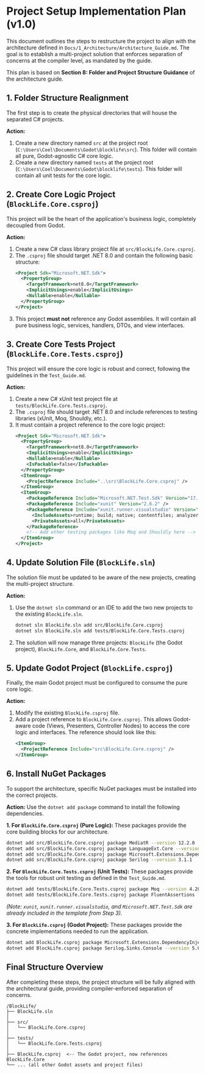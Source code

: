 # Project Setup Implementation Plan (v1.0)

This document outlines the steps to restructure the project to align with the architecture defined in `Docs/1_Architecture/Architecture_Guide.md`. The goal is to establish a multi-project solution that enforces separation of concerns at the compiler level, as mandated by the guide.

This plan is based on **Section 8: Folder and Project Structure Guidance** of the architecture guide.

## 1. Folder Structure Realignment

The first step is to create the physical directories that will house the separated C# projects.

**Action:**
1.  Create a new directory named `src` at the project root (`C:\Users\Coel\Documents\Godot\blocklife\src`). This folder will contain all pure, Godot-agnostic C# core logic.
2.  Create a new directory named `tests` at the project root (`C:\Users\Coel\Documents\Godot\blocklife\tests`). This folder will contain all unit tests for the core logic.

## 2. Create Core Logic Project (`BlockLife.Core.csproj`)

This project will be the heart of the application's business logic, completely decoupled from Godot.

**Action:**
1.  Create a new C# class library project file at `src/BlockLife.Core.csproj`.
2.  The `.csproj` file should target .NET 8.0 and contain the following basic structure:
    ```xml
    <Project Sdk="Microsoft.NET.Sdk">
      <PropertyGroup>
        <TargetFramework>net8.0</TargetFramework>
        <ImplicitUsings>enable</ImplicitUsings>
        <Nullable>enable</Nullable>
      </PropertyGroup>
    </Project>
    ```
3.  This project **must not** reference any Godot assemblies. It will contain all pure business logic, services, handlers, DTOs, and view interfaces.

## 3. Create Core Tests Project (`BlockLife.Core.Tests.csproj`)

This project will ensure the core logic is robust and correct, following the guidelines in the `Test_Guide.md`.

**Action:**
1.  Create a new C# xUnit test project file at `tests/BlockLife.Core.Tests.csproj`.
2.  The `.csproj` file should target .NET 8.0 and include references to testing libraries (xUnit, Moq, Shouldly, etc.).
3.  It must contain a project reference to the core logic project:
    ```xml
    <Project Sdk="Microsoft.NET.Sdk">
      <PropertyGroup>
        <TargetFramework>net8.0</TargetFramework>
        <ImplicitUsings>enable</ImplicitUsings>
        <Nullable>enable</Nullable>
        <IsPackable>false</IsPackable>
      </PropertyGroup>
      <ItemGroup>
        <ProjectReference Include="..\src\BlockLife.Core.csproj" />
      </ItemGroup>
      <ItemGroup>
        <PackageReference Include="Microsoft.NET.Test.Sdk" Version="17.8.0" />
        <PackageReference Include="xunit" Version="2.6.2" />
        <PackageReference Include="xunit.runner.visualstudio" Version="2.5.4">
          <IncludeAssets>runtime; build; native; contentfiles; analyzers; buildtransitive</IncludeAssets>
          <PrivateAssets>all</PrivateAssets>
        </PackageReference>
        <!-- Add other testing packages like Moq and Shouldly here -->
      </ItemGroup>
    </Project>
    ```

## 4. Update Solution File (`BlockLife.sln`)

The solution file must be updated to be aware of the new projects, creating the multi-project structure.

**Action:**
1.  Use the `dotnet sln` command or an IDE to add the two new projects to the existing `BlockLife.sln`.
    ```bash
    dotnet sln BlockLife.sln add src/BlockLife.Core.csproj
    dotnet sln BlockLife.sln add tests/BlockLife.Core.Tests.csproj
    ```
2.  The solution will now manage three projects: `BlockLife` (the Godot project), `BlockLife.Core`, and `BlockLife.Core.Tests`.

## 5. Update Godot Project (`BlockLife.csproj`)

Finally, the main Godot project must be configured to consume the pure core logic.

**Action:**
1.  Modify the existing `BlockLife.csproj` file.
2.  Add a project reference to `BlockLife.Core.csproj`. This allows Godot-aware code (Views, Presenters, Controller Nodes) to access the core logic and interfaces. The reference should look like this:
    ```xml
    <ItemGroup>
      <ProjectReference Include="src\BlockLife.Core.csproj" />
    </ItemGroup>
    ```

## 6. Install NuGet Packages

To support the architecture, specific NuGet packages must be installed into the correct projects.

**Action:**
Use the `dotnet add package` command to install the following dependencies.

**1. For `BlockLife.Core.csproj` (Pure Logic):**
These packages provide the core building blocks for our architecture.
```bash
dotnet add src/BlockLife.Core.csproj package MediatR --version 12.2.0
dotnet add src/BlockLife.Core.csproj package LanguageExt.Core --version 4.4.8
dotnet add src/BlockLife.Core.csproj package Microsoft.Extensions.DependencyInjection.Abstractions --version 8.0.0
dotnet add src/BlockLife.Core.csproj package Serilog --version 3.1.1
```

**2. For `BlockLife.Core.Tests.csproj` (Unit Tests):**
These packages provide the tools for robust unit testing as defined in the `Test_Guide.md`.
```bash
dotnet add tests/BlockLife.Core.Tests.csproj package Moq --version 4.20.70
dotnet add tests/BlockLife.Core.Tests.csproj package FluentAssertions --version 6.12.0
```
*(Note: `xunit`, `xunit.runner.visualstudio`, and `Microsoft.NET.Test.Sdk` are already included in the template from Step 3).*

**3. For `BlockLife.csproj` (Godot Project):**
These packages provide the concrete implementations needed to run the application.
```bash
dotnet add BlockLife.csproj package Microsoft.Extensions.DependencyInjection --version 8.0.0
dotnet add BlockLife.csproj package Serilog.Sinks.Console --version 5.0.1
```

## Final Structure Overview

After completing these steps, the project structure will be fully aligned with the architectural guide, providing compiler-enforced separation of concerns.

```
/BlockLife/
├── BlockLife.sln
│
├── src/
│   └── BlockLife.Core.csproj
│
├── tests/
│   └── BlockLife.Core.Tests.csproj
│
├── BlockLife.csproj  <-- The Godot project, now references BlockLife.Core
└── ... (all other Godot assets and project files)
```

